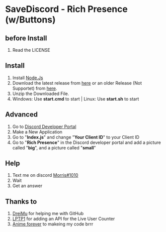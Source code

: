 # SaveDiscord - Rich Presence (w/Buttons)

## before Install
1. Read the LICENSE

## Install
1. Install [Node.Js](https://nodejs.org/en/)
2. Download the latest release from [here](https://github.com/MorrisSeemann/SaveDiscord_Rich-Presence) or an older Release (Not Supportet) from [here](https://github.com/MorrisSeemann/SaveDiscord_Rich-Presence/releases).
3. Unzip the Downloaded File.
4. Windows: Use **start.cmd** to start | Linux: Use **start.sh** to start


## Advanced
1. Go to [Discord Developer Portal](https://discord.com/developers/applications)
2. Make a New Application
3. Go to "**Index.js**" and change "**Your Client ID**" to your Client ID
4. Go to "**Rich Presence**" in the Discord developer portal and add a picture called "**big**", and a picture called "**small**"


## Help
1. Text me on discord [Morris#1010](https://discord.com/users/821472922140803112)
2. Wait
3. Get an answer

## Thanks to
1. [DreiMu](https://github.com/DreiMu) for helping me with GitHub
2. [LPTP1](https://github.com/LPTP1Dev) for adding an API for the Live User Counter
3. [Anime forever](https://github.com/Anime-Forevere) to makeing my code brrr
